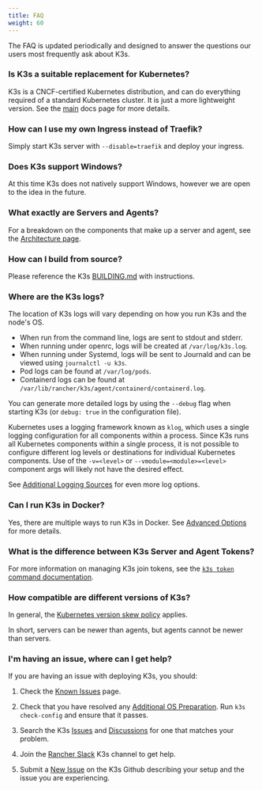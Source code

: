 ```yaml
---
title: FAQ
weight: 60
---
```


The FAQ is updated periodically and designed to answer the questions our users most frequently ask about K3s.

### Is K3s a suitable replacement for Kubernetes?

K3s is a CNCF-certified Kubernetes distribution, and can do everything required of a standard Kubernetes cluster. It is just a more lightweight version. See the [main](./introduction.md) docs page for more details.

### How can I use my own Ingress instead of Traefik?

Simply start K3s server with `--disable=traefik` and deploy your ingress.

### Does K3s support Windows?

At this time K3s does not natively support Windows, however we are open to the idea in the future.

### What exactly are Servers and Agents?

For a breakdown on the components that make up a server and agent, see the [Architecture page](./architecture.md).

### How can I build from source?

Please reference the K3s [BUILDING.md](https://github.com/k3s-io/k3s/blob/master/BUILDING.md) with instructions.

### Where are the K3s logs?

The location of K3s logs will vary depending on how you run K3s and the node's OS.

* When run from the command line, logs are sent to stdout and stderr.
* When running under openrc, logs will be created at `/var/log/k3s.log`.
* When running under Systemd, logs will be sent to Journald and can be viewed using `journalctl -u k3s`.
* Pod logs can be found at `/var/log/pods`.
* Containerd logs can be found at `/var/lib/rancher/k3s/agent/containerd/containerd.log`.

You can generate more detailed logs by using the `--debug` flag when starting K3s (or `debug: true` in the configuration file).

Kubernetes uses a logging framework known as `klog`, which uses a single logging configuration for all components within a process.
Since K3s runs all Kubernetes components within a single process, it is not possible to configure different log levels or destinations for individual Kubernetes components.
Use of the `-v=<level>` or `--vmodule=<module>=<level>` component args will likely not have the desired effect. 

See [Additional Logging Sources](./advanced.md#additional-logging-sources) for even more log options.

### Can I run K3s in Docker?

Yes, there are multiple ways to run K3s in Docker. See [Advanced Options](./advanced.md#running-k3s-in-docker) for more details.

### What is the difference between K3s Server and Agent Tokens?

For more information on managing K3s join tokens, see the [`k3s token` command documentation](./cli/token.md).

### How compatible are different versions of K3s?

In general, the [Kubernetes version skew policy](https://kubernetes.io/docs/setup/release/version-skew-policy/) applies.

In short, servers can be newer than agents, but agents cannot be newer than servers.

### I'm having an issue, where can I get help?
 
If you are having an issue with deploying K3s, you should:

1) Check the [Known Issues](./known-issues.md) page.

2) Check that you have resolved any [Additional OS Preparation](./installation/requirements.md#operating-systems). Run `k3s check-config` and ensure that it passes.

3) Search the K3s [Issues](https://github.com/k3s-io/k3s/issues) and [Discussions](https://github.com/k3s-io/k3s/discussions) for one that matches your problem.

4) Join the [Rancher Slack](https://slack.rancher.io/) K3s channel to get help.

5) Submit a [New Issue](https://github.com/k3s-io/k3s/issues/new/choose) on the K3s Github describing your setup and the issue you are experiencing.
